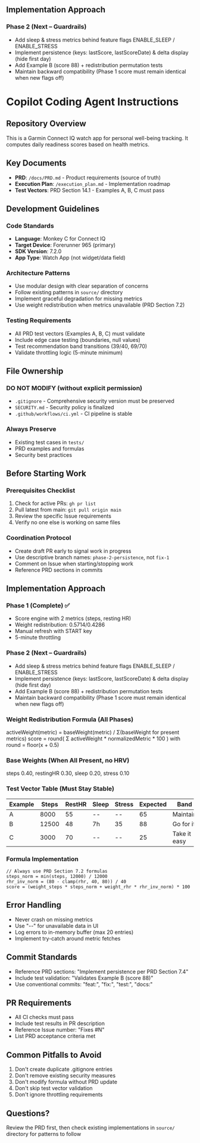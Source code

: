 ## Implementation Approach
### Phase 2 (Next – Guardrails)
- Add sleep & stress metrics behind feature flags ENABLE_SLEEP / ENABLE_STRESS
- Implement persistence (keys: lastScore, lastScoreDate) & delta display (hide first day)
- Add Example B (score 88) + redistribution permutation tests
- Maintain backward compatibility (Phase 1 score must remain identical when new flags off)
# Copilot Coding Agent Instructions

## Repository Overview
This is a Garmin Connect IQ watch app for personal well-being tracking. It computes daily readiness scores based on health metrics.

## Key Documents
- **PRD**: `/docs/PRD.md` - Product requirements (source of truth)
- **Execution Plan**: `/execution_plan.md` - Implementation roadmap
- **Test Vectors**: PRD Section 14.1 - Examples A, B, C must pass

## Development Guidelines

### Code Standards
- **Language**: Monkey C for Connect IQ
- **Target Device**: Forerunner 965 (primary)
- **SDK Version**: 7.2.0
- **App Type**: Watch App (not widget/data field)

### Architecture Patterns
- Use modular design with clear separation of concerns
- Follow existing patterns in `source/` directory
- Implement graceful degradation for missing metrics
- Use weight redistribution when metrics unavailable (PRD Section 7.2)

### Testing Requirements
- All PRD test vectors (Examples A, B, C) must validate
- Include edge case testing (boundaries, null values)
- Test recommendation band transitions (39/40, 69/70)
- Validate throttling logic (5-minute minimum)

## File Ownership

### DO NOT MODIFY (without explicit permission)
- `.gitignore` - Comprehensive security version must be preserved
- `SECURITY.md` - Security policy is finalized
- `.github/workflows/ci.yml` - CI pipeline is stable

### Always Preserve
- Existing test cases in `tests/`
- PRD examples and formulas
- Security best practices

## Before Starting Work

### Prerequisites Checklist
1. Check for active PRs: `gh pr list`
2. Pull latest from main: `git pull origin main`
3. Review the specific Issue requirements
4. Verify no one else is working on same files

### Coordination Protocol
- Create draft PR early to signal work in progress
- Use descriptive branch names: `phase-2-persistence`, not `fix-1`
- Comment on Issue when starting/stopping work
- Reference PRD sections in commits

## Implementation Approach

### Phase 1 (Complete) ✅
- Score engine with 2 metrics (steps, resting HR)
- Weight redistribution: 0.5714/0.4286
- Manual refresh with START key
- 5-minute throttling

### Phase 2 (Next – Guardrails)
- Add sleep & stress metrics behind feature flags ENABLE_SLEEP / ENABLE_STRESS
- Implement persistence (keys: lastScore, lastScoreDate) & delta display (hide first day)
- Add Example B (score 88) + redistribution permutation tests
- Maintain backward compatibility (Phase 1 score must remain identical when new flags off)

### Weight Redistribution Formula (All Phases)
activeWeight(metric) = baseWeight(metric) / Σ(baseWeight for present metrics)
score = round( Σ activeWeight * normalizedMetric * 100 ) with round = floor(x + 0.5)

### Base Weights (When All Present, no HRV)
steps 0.40, restingHR 0.30, sleep 0.20, stress 0.10

### Test Vector Table (Must Stay Stable)
| Example | Steps | RestHR | Sleep | Stress | Expected | Band |
|---------|-------|--------|-------|--------|----------|------|
| A | 8000 | 55 | -- | -- | 65 | Maintain |
| B | 12500 | 48 | 7h | 35 | 88 | Go for it |
| C | 3000 | 70 | -- | -- | 25 | Take it easy |

### Formula Implementation
```
// Always use PRD Section 7.2 formulas
steps_norm = min(steps, 12000) / 12000
rhr_inv_norm = (80 - clamp(rhr, 40, 80)) / 40
score = (weight_steps * steps_norm + weight_rhr * rhr_inv_norm) * 100
```

## Error Handling
- Never crash on missing metrics
- Use "--" for unavailable data in UI
- Log errors to in-memory buffer (max 20 entries)
- Implement try-catch around metric fetches

## Commit Standards
- Reference PRD sections: "Implement persistence per PRD Section 7.4"
- Include test validation: "Validates Example B (score 88)"
- Use conventional commits: "feat:", "fix:", "test:", "docs:"

## PR Requirements
- All CI checks must pass
- Include test results in PR description
- Reference Issue number: "Fixes #N"
- List PRD acceptance criteria met

## Common Pitfalls to Avoid
1. Don't create duplicate .gitignore entries
2. Don't remove existing security measures
3. Don't modify formula without PRD update
4. Don't skip test vector validation
5. Don't ignore throttling requirements

## Questions?
Review the PRD first, then check existing implementations in `source/` directory for patterns to follow
